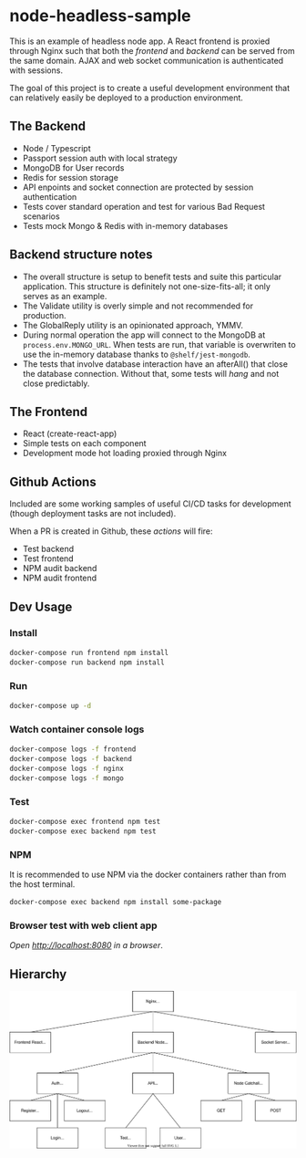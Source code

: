 # node-headless-sample

This is an example of headless node app.
A React frontend is proxied through Nginx such that both the _frontend_ and _backend_ can be served from the same domain. AJAX and web socket communication is authenticated with sessions.

The goal of this project is to create a useful development environment that can relatively easily be deployed to a production environment.

## The Backend

- Node / Typescript
- Passport session auth with local strategy
- MongoDB for User records
- Redis for session storage
- API enpoints and socket connection are protected by session authentication
- Tests cover standard operation and test for various Bad Request scenarios
- Tests mock Mongo & Redis with in-memory databases

## Backend structure notes

- The overall structure is setup to benefit tests and suite this particular application. This structure is definitely not one-size-fits-all; it only serves as an example.
- The Validate utility is overly simple and not recommended for production.
- The GlobalReply utility is an opinionated approach, YMMV.
- During normal operation the app will connect to the MongoDB at `process.env.MONGO_URL`. When tests are run, that variable is overwriten to use the in-memory database thanks to `@shelf/jest-mongodb`.
- The tests that involve database interaction have an afterAll() that close the database connection. Without that, some tests will _hang_ and not close predictably.

## The Frontend

- React (create-react-app)
- Simple tests on each component
- Development mode hot loading proxied through Nginx

## Github Actions

Included are some working samples of useful CI/CD tasks for development (though deployment tasks are not included).

When a PR is created in Github, these _actions_ will fire:

- Test backend
- Test frontend
- NPM audit backend
- NPM audit frontend

## Dev Usage

### Install

```bash
docker-compose run frontend npm install
docker-compose run backend npm install
```

### Run

```bash
docker-compose up -d
```

### Watch container console logs

```bash
docker-compose logs -f frontend
docker-compose logs -f backend
docker-compose logs -f nginx
docker-compose logs -f mongo
```

### Test

```bash
docker-compose exec frontend npm test
docker-compose exec backend npm test
```

### NPM

It is recommended to use NPM via the docker containers rather than from the host terminal.

```bash
docker-compose exec backend npm install some-package
```

### Browser test with web client app

_Open [http://localhost:8080](http://localhost:8080) in a browser_.

## Hierarchy

![Hierarchy Image](overview.drawio.svg)
